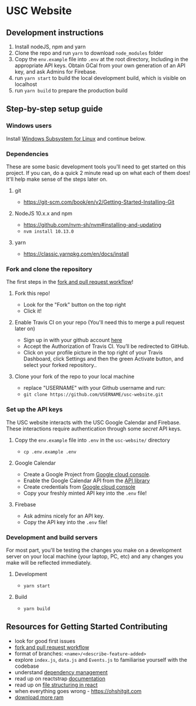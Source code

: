 # USC Website

## Development instructions
1. Install nodeJS, npm and yarn
2. Clone the repo and run `yarn` to download `node_modules` folder
3. Copy the `env.example` file into `.env` at the root directory,
Including in the appropriate API keys. Obtain GCal from your own generation of an API key, and ask Admins for Firebase.
4. run `yarn start` to build the local development build, which is visible on localhost
5. run `yarn build` to prepare the production build

## Step-by-step setup guide

### Windows users
Install [Windows Subsystem for Linux](https://docs.microsoft.com/en-us/windows/wsl/install-win10) and continue below.

### Dependencies
These are some basic development tools you'll need to get started on this project. If you can, do a quick 2 minute read up on what each of them does! It'll help make sense of the steps later on.

1. git
    - https://git-scm.com/book/en/v2/Getting-Started-Installing-Git

2. NodeJS 10.x.x and npm
    - https://github.com/nvm-sh/nvm#installing-and-updating
    - `nvm install 10.13.0`

3. yarn
    - https://classic.yarnpkg.com/en/docs/install

### Fork and clone the repository
The first steps in the [fork and pull request workflow](https://gist.github.com/Chaser324/ce0505fbed06b947d962)!

1. Fork this repo!
    - Look for the "Fork" button on the top right
    - Click it!

2. Enable Travis CI on your repo (You'll need this to merge a pull request later on)
    - Sign up in with your github account [here](https://travis-ci.org/)
    - Accept the Authorization of Travis CI. You’ll be redirected to GitHub.
    - Click on your profile picture in the top right of your Travis Dashboard, click Settings and then the green Activate button, and select your forked repository.. 

3. Clone your fork of the repo to your local machine
    - replace "USERNAME" with your Github username and run:
    - `git clone https://github.com/USERNAME/usc-website.git`

### Set up the API keys
The USC website interacts with the USC Google Calendar and Firebase. These interactions require authentication through some *secret* API keys.

1. Copy the `env.example` file into `.env` in the `usc-website/` directory
    - `cp .env.example .env`

2. Google Calendar
    - Create a Google Project from [Google cloud console](https://console.cloud.google.com).
    - Enable the Google Calendar API from the [API library](https://console.cloud.google.com/projectselector2/apis/library)
    - Create credentials from [Google cloud console](https://console.cloud.google.com/apis/credentials)
    - Copy your freshly minted API key into the `.env` file!

3. Firebase
    - Ask admins nicely for an API key.
    - Copy the API key into the `.env` file!

### Development and build servers
For most part, you'll be testing the changes you make on a development server on your local machine (your laptop, PC, etc) and any changes you make will be reflected immediately.

1. Development
    - `yarn start`

2. Build
    - `yarn build`

## Resources for Getting Started Contributing
* look for good first issues
* [fork and pull request workflow](https://gist.github.com/Chaser324/ce0505fbed06b947d962)
* format of branches: `<name>/<describe-feature-added>`
* explore `index.js`, `data.js` and `Events.js` to familiarise yourself with the codebase
* understand [dependency management](https://yarnpkg.com/en/docs/version-control)
* read up on reactstrap [documentation](https://reactstrap.github.io/)
* read up on [file structuring in react](https://medium.com/@Charles_Stover/optimal-file-structure-for-react-applications-f3e35ad0a145)
* when everything goes wrong - https://ohshitgit.com
* [download more ram](https://downloadmoreram.com/)
